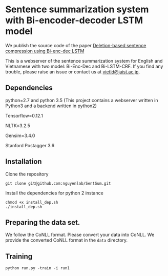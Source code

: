 # Sentence summarization system with Bi-encoder-decoder LSTM model

We publish the source code of the paper [Deletion-based sentence compression using Bi-enc-dec LSTM](https://www.researchgate.net/publication/319186302_Deletion-based_sentence_compression_using_Bi-enc-dec_LSTM)
 
 This is a webserver of the sentence summarization system for English and Vietnamese with two model: Bi-Enc-Dec and Bi-LSTM-CRF.
 If you find any trouble, please raise an issue or contact us at vietld@jaist.ac.jp.
 
 ## Dependencies
 python=2.7 and python 3.5 (This project contains a webserver written in Python3 and a backend written in python2)
 
 Tensorflow=0.12.1
 
 NLTK=3.2.5
 
 Gensim=3.4.0
 
 Stanford Postagger 3.6
 
 ## Installation
 
 Clone the repository
 ```
 git clone git@github.com:nguyenlab/SentSum.git
 
 ```

 Install the dependencies for python 2 instance
 ```
 chmod +x install_dep.sh
 ./install_dep.sh
 ```
 
## Preparing the data set.
We follow the CoNLL format. Please convert your data into CoNLL. We provide the converted CoNLL format in the ``data`` directory.

## Training 

```
python run.py -train -i run1 
```
